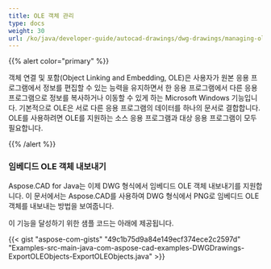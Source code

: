 ```yaml
---
title: OLE 객체 관리
type: docs
weight: 30
url: /ko/java/developer-guide/autocad-drawings/dwg-drawings/managing-ole-objects/
---
```


{{% alert color="primary" %}} 

객체 연결 및 포함(Object Linking and Embedding, OLE)은 사용자가 원본 응용 프로그램에서 정보를 편집할 수 있는 능력을 유지하면서 한 응용 프로그램에서 다른 응용 프로그램으로 정보를 복사하거나 이동할 수 있게 하는 Microsoft Windows 기능입니다. 기본적으로 OLE은 서로 다른 응용 프로그램의 데이터를 하나의 문서로 결합합니다. OLE를 사용하려면 OLE를 지원하는 소스 응용 프로그램과 대상 응용 프로그램이 모두 필요합니다.

{{% /alert %}} 
### **임베디드 OLE 객체 내보내기**
Aspose.CAD for Java는 이제 DWG 형식에서 임베디드 OLE 객체 내보내기를 지원합니다. 이 문서에서는 Aspose.CAD를 사용하여 DWG 형식에서 PNG로 임베디드 OLE 객체를 내보내는 방법을 보여줍니다.

이 기능을 달성하기 위한 샘플 코드는 아래에 제공됩니다.

{{< gist "aspose-com-gists" "49c1b75d9a84e149ecf374ece2c2597d" "Examples-src-main-java-com-aspose-cad-examples-DWGDrawings-ExportOLEObjects-ExportOLEObjects.java" >}}
